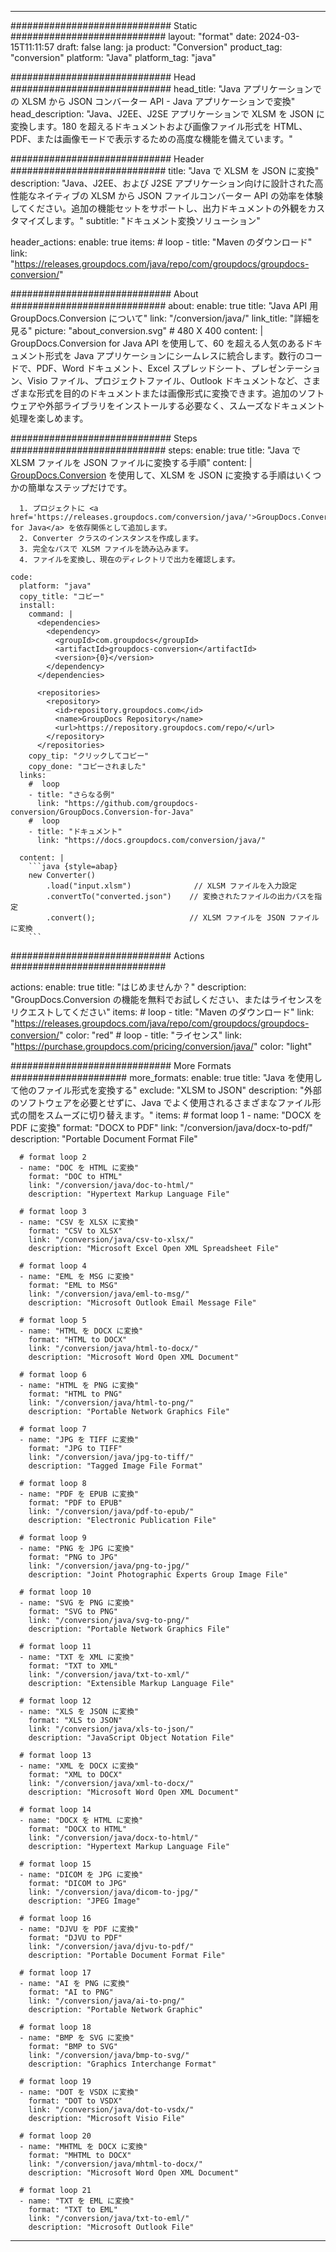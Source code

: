  
---
############################# Static ############################
layout: "format"
date: 2024-03-15T11:11:57
draft: false
lang: ja
product: "Conversion"
product_tag: "conversion"
platform: "Java"
platform_tag: "java"

############################# Head #############################
head_title: "Java アプリケーションでの XLSM から JSON コンバーター API - Java アプリケーションで変換"
head_description: "Java、J2EE、J2SE アプリケーションで XLSM を JSON に変換します。180 を超えるドキュメントおよび画像ファイル形式を HTML、PDF、または画像モードで表示するための高度な機能を備えています。"

############################# Header ############################
title: "Java で XLSM を JSON に変換" 
description: "Java、J2EE、および J2SE アプリケーション向けに設計された高性能なネイティブの XLSM から JSON ファイルコンバーター API の効率を体験してください。追加の機能セットをサポートし、出力ドキュメントの外観をカスタマイズします。" 
subtitle: "ドキュメント変換ソリューション" 

header_actions:
  enable: true
  items:
    #  loop
    - title: "Maven のダウンロード"
      link: "https://releases.groupdocs.com/java/repo/com/groupdocs/groupdocs-conversion/"


############################# About ############################
about:
    enable: true
    title: "Java API 用 GroupDocs.Conversion について"
    link: "/conversion/java/"
    link_title: "詳細を見る"
    picture: "about_conversion.svg" # 480 X 400
    content: |
      GroupDocs.Conversion for Java API を使用して、60 を超える人気のあるドキュメント形式を Java アプリケーションにシームレスに統合します。数行のコードで、PDF、Word ドキュメント、Excel スプレッドシート、プレゼンテーション、Visio ファイル、プロジェクトファイル、Outlook ドキュメントなど、さまざまな形式を目的のドキュメントまたは画像形式に変換できます。追加のソフトウェアや外部ライブラリをインストールする必要なく、スムーズなドキュメント処理を楽しめます。


############################# Steps ############################
steps:
    enable: true
    title: "Java で XLSM ファイルを JSON ファイルに変換する手順" 
    content: |
      <a href='https://products.groupdocs.com/conversion/java/'>GroupDocs.Conversion</a> を使用して、XLSM を JSON に変換する手順はいくつかの簡単なステップだけです。
      
      1. プロジェクトに <a href='https://releases.groupdocs.com/conversion/java/'>GroupDocs.Conversion for Java</a> を依存関係として追加します。 
      2. Converter クラスのインスタンスを作成します。  
      3. 完全なパスで XLSM ファイルを読み込みます。 
      4. ファイルを変換し、現在のディレクトリで出力を確認します。 
   
    code:
      platform: "java"
      copy_title: "コピー"
      install:
        command: |
          <dependencies>
            <dependency>
              <groupId>com.groupdocs</groupId>
              <artifactId>groupdocs-conversion</artifactId>
              <version>{0}</version>
            </dependency>
          </dependencies>

          <repositories>
            <repository>
              <id>repository.groupdocs.com</id>
              <name>GroupDocs Repository</name>
              <url>https://repository.groupdocs.com/repo/</url>
            </repository>
          </repositories>
        copy_tip: "クリックしてコピー"
        copy_done: "コピーされました"
      links:
        #  loop
        - title: "さらなる例"
          link: "https://github.com/groupdocs-conversion/GroupDocs.Conversion-for-Java"
        #  loop
        - title: "ドキュメント"
          link: "https://docs.groupdocs.com/conversion/java/"
          
      content: |
        ```java {style=abap}
        new Converter()
            .load("input.xlsm")              // XLSM ファイルを入力設定
            .convertTo("converted.json")    // 変換されたファイルの出力パスを指定
            .convert();                     // XLSM ファイルを JSON ファイルに変換        
        ```            

############################# Actions ############################

actions:
  enable: true
  title: "はじめませんか？"
  description: "GroupDocs.Conversion の機能を無料でお試しください、またはライセンスをリクエストしてください"
  items:
    #  loop
    - title: "Maven のダウンロード"
      link: "https://releases.groupdocs.com/java/repo/com/groupdocs/groupdocs-conversion/"
      color: "red"
        #  loop
    - title: "ライセンス"
      link: "https://purchase.groupdocs.com/pricing/conversion/java/"
      color: "light"


############################# More Formats #####################
more_formats:
    enable: true
    title: "Java を使用して他のファイル形式を変換する"
    exclude: "XLSM to JSON"
    description: "外部のソフトウェアを必要とせずに、Java でよく使用されるさまざまなファイル形式の間をスムーズに切り替えます。"
    items: 
      # format loop 1
      - name: "DOCX を PDF に変換"
        format: "DOCX to PDF"
        link: "/conversion/java/docx-to-pdf/"
        description: "Portable Document Format File"

      # format loop 2
      - name: "DOC を HTML に変換"
        format: "DOC to HTML"
        link: "/conversion/java/doc-to-html/"
        description: "Hypertext Markup Language File"

      # format loop 3
      - name: "CSV を XLSX に変換"
        format: "CSV to XLSX"
        link: "/conversion/java/csv-to-xlsx/"
        description: "Microsoft Excel Open XML Spreadsheet File"

      # format loop 4
      - name: "EML を MSG に変換"
        format: "EML to MSG"
        link: "/conversion/java/eml-to-msg/"
        description: "Microsoft Outlook Email Message File"

      # format loop 5
      - name: "HTML を DOCX に変換"
        format: "HTML to DOCX"
        link: "/conversion/java/html-to-docx/"
        description: "Microsoft Word Open XML Document"

      # format loop 6
      - name: "HTML を PNG に変換"
        format: "HTML to PNG"
        link: "/conversion/java/html-to-png/"
        description: "Portable Network Graphics File"

      # format loop 7
      - name: "JPG を TIFF に変換"
        format: "JPG to TIFF"
        link: "/conversion/java/jpg-to-tiff/"
        description: "Tagged Image File Format"

      # format loop 8
      - name: "PDF を EPUB に変換"
        format: "PDF to EPUB"
        link: "/conversion/java/pdf-to-epub/"
        description: "Electronic Publication File"

      # format loop 9
      - name: "PNG を JPG に変換"
        format: "PNG to JPG"
        link: "/conversion/java/png-to-jpg/"
        description: "Joint Photographic Experts Group Image File"

      # format loop 10
      - name: "SVG を PNG に変換"
        format: "SVG to PNG"
        link: "/conversion/java/svg-to-png/"
        description: "Portable Network Graphics File"

      # format loop 11
      - name: "TXT を XML に変換"
        format: "TXT to XML"
        link: "/conversion/java/txt-to-xml/"
        description: "Extensible Markup Language File"

      # format loop 12
      - name: "XLS を JSON に変換"
        format: "XLS to JSON"
        link: "/conversion/java/xls-to-json/"
        description: "JavaScript Object Notation File"

      # format loop 13
      - name: "XML を DOCX に変換"
        format: "XML to DOCX"
        link: "/conversion/java/xml-to-docx/"
        description: "Microsoft Word Open XML Document"

      # format loop 14
      - name: "DOCX を HTML に変換"
        format: "DOCX to HTML"
        link: "/conversion/java/docx-to-html/"
        description: "Hypertext Markup Language File" 

      # format loop 15
      - name: "DICOM を JPG に変換" 
        format: "DICOM to JPG"
        link: "/conversion/java/dicom-to-jpg/"
        description: "JPEG Image" 

      # format loop 16
      - name: "DJVU を PDF に変換"
        format: "DJVU to PDF"
        link: "/conversion/java/djvu-to-pdf/"
        description: "Portable Document Format File" 

      # format loop 17
      - name: "AI を PNG に変換"
        format: "AI to PNG"
        link: "/conversion/java/ai-to-png/"
        description: "Portable Network Graphic" 
      
      # format loop 18
      - name: "BMP を SVG に変換"
        format: "BMP to SVG"
        link: "/conversion/java/bmp-to-svg/"
        description: "Graphics Interchange Format"

      # format loop 19
      - name: "DOT を VSDX に変換"
        format: "DOT to VSDX"
        link: "/conversion/java/dot-to-vsdx/"
        description: "Microsoft Visio File"

      # format loop 20
      - name: "MHTML を DOCX に変換"
        format: "MHTML to DOCX"
        link: "/conversion/java/mhtml-to-docx/"
        description: "Microsoft Word Open XML Document"

      # format loop 21
      - name: "TXT を EML に変換"
        format: "TXT to EML"
        link: "/conversion/java/txt-to-eml/"
        description: "Microsoft Outlook File"

---
